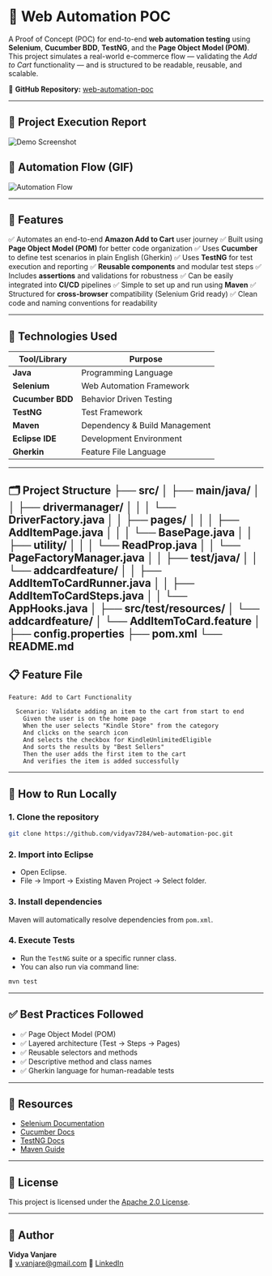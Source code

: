 

# 🧪 Web Automation POC

A Proof of Concept (POC) for end-to-end **web automation testing** using **Selenium**, **Cucumber BDD**, **TestNG**, and the **Page Object Model (POM)**. This project simulates a real-world e-commerce flow — validating the *Add to Cart* functionality — and is structured to be readable, reusable, and scalable.

🔗 **GitHub Repository:** [web-automation-poc](https://github.com/vidyav7284/web-automation-poc)

---

## 📸 Project Execution Report

![Demo Screenshot](https://github.com/user-attachments/assets/58a45044-2c70-4f48-a988-357bb421d26c)


## 🎥 Automation Flow (GIF)

![Automation Flow](https://github.com/user-attachments/assets/250ffd14-ab1e-4f3c-9da2-8420b32349cf)



---

## 🚀 Features

✅ Automates an end-to-end **Amazon Add to Cart** user journey
✅ Built using **Page Object Model (POM)** for better code organization
✅ Uses **Cucumber** to define test scenarios in plain English (Gherkin)
✅ Uses **TestNG** for test execution and reporting
✅ **Reusable components** and modular test steps
✅ Includes **assertions** and validations for robustness
✅ Can be easily integrated into **CI/CD** pipelines
✅ Simple to set up and run using **Maven**
✅ Structured for **cross-browser** compatibility (Selenium Grid ready)
✅ Clean code and naming conventions for readability

---

## 🔧 Technologies Used

| Tool/Library     | Purpose                       |
| ---------------- | ----------------------------- |
| **Java**         | Programming Language          |
| **Selenium**     | Web Automation Framework      |
| **Cucumber BDD** | Behavior Driven Testing       |
| **TestNG**       | Test Framework                |
| **Maven**        | Dependency & Build Management |
| **Eclipse IDE**  | Development Environment       |
| **Gherkin**      | Feature File Language         |

---

🗂️ Project Structure
├── src/
│ ├── main/java/
│ │ ├── drivermanager/
│ │ │ └── DriverFactory.java
│ │ ├── pages/
│ │ │ ├── AddItemPage.java
│ │ │ └── BasePage.java
│ │ ├── utility/
│ │ │ └── ReadProp.java
│ │ └── PageFactoryManager.java
│
│ ├── test/java/
│ │ └── addcardfeature/
│ │ ├── AddItemToCardRunner.java
│ │ ├── AddItemToCardSteps.java
│ │ └── AppHooks.java
│
├── src/test/resources/
│ └── addcardfeature/
│ └── AddItemToCard.feature
│
├── config.properties
├── pom.xml
└── README.md
---

## 📋  Feature File

```gherkin
Feature: Add to Cart Functionality

  Scenario: Validate adding an item to the cart from start to end
    Given the user is on the home page
    When the user selects "Kindle Store" from the category
    And clicks on the search icon
    And selects the checkbox for KindleUnlimitedEligible
    And sorts the results by "Best Sellers"
    Then the user adds the first item to the cart
    And verifies the item is added successfully
```

---

## 🧪 How to Run Locally

### 1. Clone the repository

```bash
git clone https://github.com/vidyav7284/web-automation-poc.git
```

### 2. Import into Eclipse

* Open Eclipse.
* File → Import → Existing Maven Project → Select folder.

### 3. Install dependencies

Maven will automatically resolve dependencies from `pom.xml`.

### 4. Execute Tests

* Run the `TestNG` suite or a specific runner class.
* You can also run via command line:

```bash
mvn test
```

---

## ✅ Best Practices Followed

* ✅ Page Object Model (POM)
* ✅ Layered architecture (Test → Steps → Pages)
* ✅ Reusable selectors and methods
* ✅ Descriptive method and class names
* ✅ Gherkin language for human-readable tests

---

## 📎 Resources

* [Selenium Documentation](https://www.selenium.dev/documentation/)
* [Cucumber Docs](https://cucumber.io/docs/)
* [TestNG Docs](https://testng.org/doc/)
* [Maven Guide](https://maven.apache.org/guides/index.html)

---

## 📄 License

This project is licensed under the [Apache 2.0 License](LICENSE).

---

## 👤 Author

**Vidya Vanjare**  
📧 v.vanjare@gmail.com
📎 [LinkedIn](https://www.linkedin.com/in/vidya-vanjare)  
